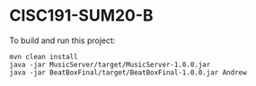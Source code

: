 # CISC191-SUM20-B
To build and run this project:
```shell script
mvn clean install
java -jar MusicServer/target/MusicServer-1.0.0.jar
java -jar BeatBoxFinal/target/BeatBoxFinal-1.0.0.jar Andrew
```